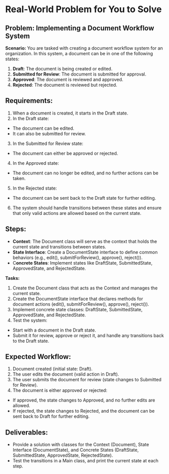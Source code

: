 # **Real-World Problem for You to Solve**

## **Problem: Implementing a Document Workflow System**

**Scenario:**
You are tasked with creating a document workflow system for an organization. In this system, a document can be in one of the following states:

1. **Draft**: The document is being created or edited.
2. **Submitted for Review**: The document is submitted for approval.
3. **Approved**: The document is reviewed and approved.
4. **Rejected**: The document is reviewed but rejected.

## **Requirements:**

1. When a document is created, it starts in the Draft state.
2. In the Draft state:
 - The document can be edited.
 - It can also be submitted for review.
3. In the Submitted for Review state:
 - The document can either be approved or rejected.
4. In the Approved state:
 - The document can no longer be edited, and no further actions can be taken.
5. In the Rejected state:
 - The document can be sent back to the Draft state for further editing.
6. The system should handle transitions between these states and ensure that only valid actions are allowed based on the current state.

## **Steps:**

- **Context**: The Document class will serve as the context that holds the current state and transitions between states.
- **State Interface**: Create a DocumentState interface to define common behaviors (e.g., edit(), submitForReview(), approve(), reject()).
- C**oncrete States**: Implement states like DraftState, SubmittedState, ApprovedState, and RejectedState.

**Tasks:**
1. Create the Document class that acts as the Context and manages the current state.
2. Create the DocumentState interface that declares methods for document actions (edit(), submitForReview(), approve(), reject()).
3. Implement concrete state classes: DraftState, SubmittedState, ApprovedState, and RejectedState.
4. Test the system:
 - Start with a document in the Draft state.
 - Submit it for review, approve or reject it, and handle any transitions back to the Draft state.

## **Expected Workflow:**

1. Document created (initial state: Draft).
2. The user edits the document (valid action in Draft).
3. The user submits the document for review (state changes to Submitted for Review).
4. The document is either approved or rejected:
 - If approved, the state changes to Approved, and no further edits are allowed.
 - If rejected, the state changes to Rejected, and the document can be sent back to Draft for further editing.

## **Deliverables:**

- Provide a solution with classes for the Context (Document), State Interface (DocumentState), and Concrete States (DraftState, SubmittedState, ApprovedState, RejectedState).
- Test the transitions in a Main class, and print the current state at each step.